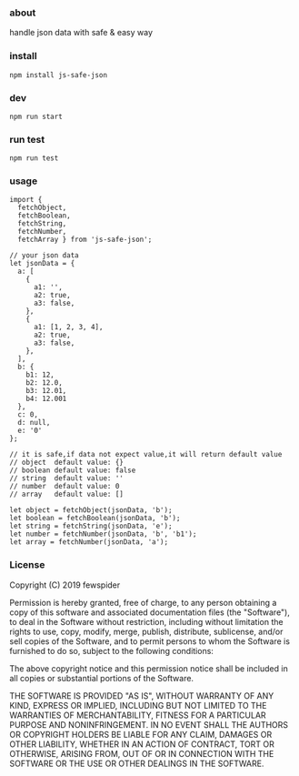 ### about
handle json data with safe & easy way

### install
```
npm install js-safe-json
```

### dev
```
npm run start
```

### run test
```
npm run test
```

### usage
```
import {
  fetchObject,
  fetchBoolean,
  fetchString,
  fetchNumber,
  fetchArray } from 'js-safe-json';

// your json data
let jsonData = {
  a: [
    {
      a1: '',
      a2: true,
      a3: false,
    },
    {
      a1: [1, 2, 3, 4],
      a2: true,
      a3: false,
    },
  ],
  b: {
    b1: 12,
    b2: 12.0,
    b3: 12.01,
    b4: 12.001
  },
  c: 0,
  d: null,
  e: '0'
};

// it is safe,if data not expect value,it will return default value
// object  default value: {}
// boolean default value: false
// string  default value: ''
// number  default value: 0
// array   default value: []

let object = fetchObject(jsonData, 'b');
let boolean = fetchBoolean(jsonData, 'b');
let string = fetchString(jsonData, 'e');
let number = fetchNumber(jsonData, 'b', 'b1');
let array = fetchNumber(jsonData, 'a');
```

### License
Copyright (C) 2019 fewspider

Permission is hereby granted, free of charge, to any person obtaining a copy of
this software and associated documentation files (the "Software"), to deal in
the Software without restriction, including without limitation the rights to
use, copy, modify, merge, publish, distribute, sublicense, and/or sell copies
of the Software, and to permit persons to whom the Software is furnished to do
so, subject to the following conditions:

The above copyright notice and this permission notice shall be included in all
copies or substantial portions of the Software.

THE SOFTWARE IS PROVIDED "AS IS", WITHOUT WARRANTY OF ANY KIND, EXPRESS OR
IMPLIED, INCLUDING BUT NOT LIMITED TO THE WARRANTIES OF MERCHANTABILITY,
FITNESS FOR A PARTICULAR PURPOSE AND NONINFRINGEMENT. IN NO EVENT SHALL THE
AUTHORS OR COPYRIGHT HOLDERS BE LIABLE FOR ANY CLAIM, DAMAGES OR OTHER
LIABILITY, WHETHER IN AN ACTION OF CONTRACT, TORT OR OTHERWISE, ARISING FROM,
OUT OF OR IN CONNECTION WITH THE SOFTWARE OR THE USE OR OTHER DEALINGS IN THE
SOFTWARE.
